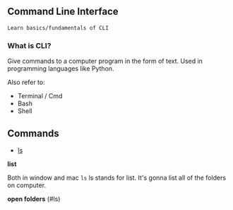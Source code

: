 ## Command Line Interface

    Learn basics/fundamentals of CLI
    
### What is CLI?

Give commands to a computer program in the form of text. Used in programming languages like Python.

Also refer to: 

* Terminal / Cmd 
* Bash 
* Shell

## Commands

* [ls](#ls)

**list** 

Both in window and mac `ls` ls stands for list. It's gonna list all of the folders on computer.

**open folders** (#ls)
